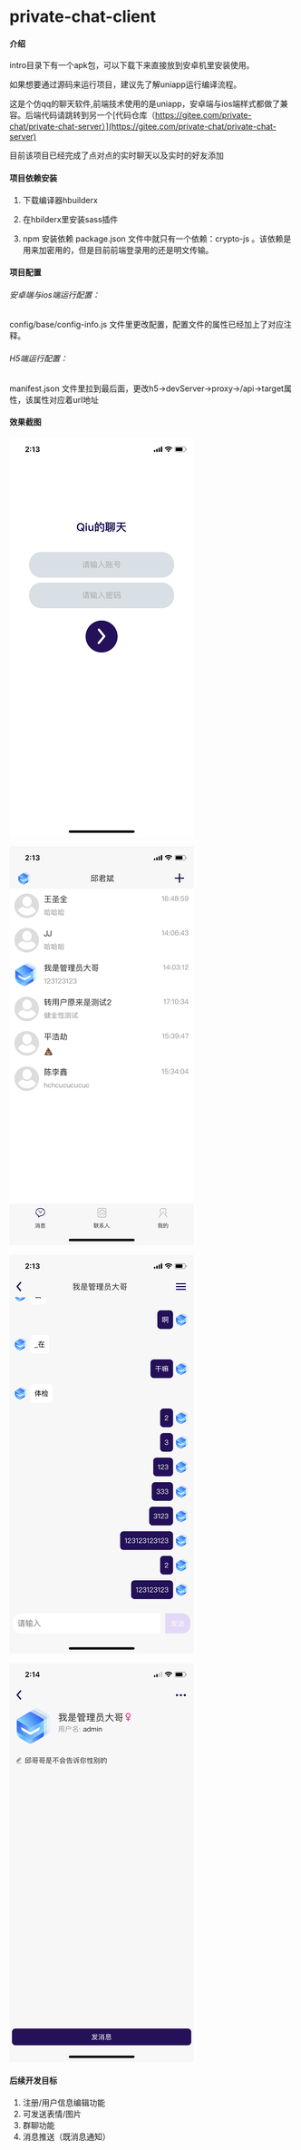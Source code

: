 # private-chat-client

#### 介绍

intro目录下有一个apk包，可以下载下来直接放到安卓机里安装使用。

如果想要通过源码来运行项目，建议先了解uniapp运行编译流程。

这是个仿qq的聊天软件,前端技术使用的是uniapp，安卓端与ios端样式都做了兼容。后端代码请跳转到另一个[代码仓库（https://gitee.com/private-chat/private-chat-server）](https://gitee.com/private-chat/private-chat-server)

目前该项目已经完成了点对点的实时聊天以及实时的好友添加



#### 项目依赖安装

1. 下载编译器hbuilderx 

2. 在hbilderx里安装sass插件

3. npm 安装依赖  package.json 文件中就只有一个依赖：crypto-js 。该依赖是用来加密用的，但是目前前端登录用的还是明文传输。

#### 项目配置

###### 安卓端与ios端运行配置：

config/base/config-info.js 文件里更改配置，配置文件的属性已经加上了对应注释。

###### H5端运行配置：

manifest.json 文件里拉到最后面，更改h5->devServer->proxy->/api->target属性，该属性对应着url地址

#### 效果截图

![输入图片说明](intro/login.PNG)

![输入图片说明](intro/recent.PNG)

![输入图片说明](intro/chat-room.PNG)

![输入图片说明](intro/user-info.PNG)


#### 后续开发目标

1. 注册/用户信息编辑功能
2. 可发送表情/图片
3. 群聊功能
4. 消息推送（既消息通知）





